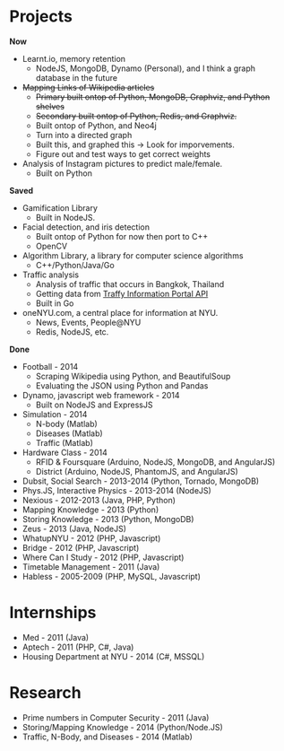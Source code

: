 Projects
========

**Now**

- Learnt.io, memory retention
	- NodeJS, MongoDB, Dynamo (Personal), and I think a graph database in the future
- ~~Mapping Links of Wikipedia articles~~
	- ~~Primary built ontop of Python, MongoDB, Graphviz, and Python shelves~~
	- ~~Secondary built ontop of Python, Redis, and Graphviz.~~
	- Built ontop of Python, and Neo4j
	- Turn into a directed graph
	- Built this, and graphed this -> Look for imporvements.
	- Figure out and test ways to get correct weights
- Analysis of Instagram pictures to predict male/female.
	- Built on Python

**Saved**

- Gamification Library 
	- Built in NodeJS.
- Facial detection, and iris detection
	- Built ontop of Python for now then port to C++
	- OpenCV
- Algorithm Library, a library for computer science algorithms
	- C++/Python/Java/Go
- Traffic analysis
	- Analysis of traffic that occurs in Bangkok, Thailand
	- Getting data from [Traffy Information Portal API](http://its.nectec.or.th)
	- Built in Go
- oneNYU.com, a central place for information at NYU.
	- News, Events, People@NYU
	- Redis, NodeJS, etc.

**Done**

- Football - 2014
	- Scraping Wikipedia using Python, and BeautifulSoup
	- Evaluating the JSON using Python and Pandas
- Dynamo, javascript web framework - 2014
	- Built on NodeJS and ExpressJS
- Simulation - 2014
	- N-body (Matlab)
	- Diseases (Matlab)
	- Traffic (Matlab)
- Hardware Class - 2014
	- RFID & Foursquare (Arduino, NodeJS, MongoDB, and AngularJS)
	- District (Arduino, NodeJS, PhantomJS, and AngularJS)
- Dubsit, Social Search - 2013-2014 (Python, Tornado, MongoDB)
- Phys.JS, Interactive Physics - 2013-2014 (NodeJS)
- Nexious - 2012-2013 (Java, PHP, Python)
- Mapping Knowledge - 2013 (Python)
- Storing Knowledge - 2013 (Python, MongoDB)
- Zeus - 2013 (Java, NodeJS)
- WhatupNYU - 2012 (PHP, Javascript)
- Bridge - 2012 (PHP, Javascript)
- Where Can I Study - 2012 (PHP, Javascript)
- Timetable Management - 2011 (Java)
- Habless - 2005-2009 (PHP, MySQL, Javascript)

Internships
========

- Med - 2011 (Java)
- Aptech - 2011 (PHP, C#, Java)
- Housing Department at NYU - 2014 (C#, MSSQL)

Research
========

- Prime numbers in Computer Security - 2011 (Java)
- Storing/Mapping Knowledge - 2014 (Python/Node.JS)
- Traffic, N-Body, and Diseases - 2014 (Matlab)
